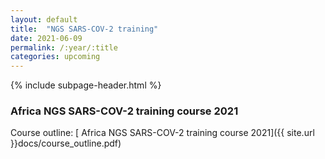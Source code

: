 ```yaml
---
layout: default
title:  "NGS SARS-COV-2 training"
date: 2021-06-09
permalink: /:year/:title
categories: upcoming
---
```


{% include subpage-header.html %}

### Africa NGS SARS-COV-2 training course 2021


Course outline: [ Africa NGS SARS-COV-2 training course 2021]({{ site.url }}docs/course_outline.pdf)